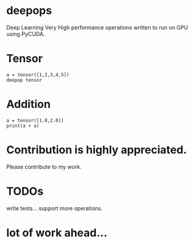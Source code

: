 # deepops
Deep Learning Very High performance operations written to run on GPU using PyCUDA.
# Tensor
```
a = tensor([1,2,3,4,5])
deepop tensor 
```

# Addition
```
a = tensor([1.0,2.0])
print(a + a)
```

# Contribution is highly appreciated.
Please contribute to my work.

# TODOs
write tests...
support more operations.

# lot of work ahead...

